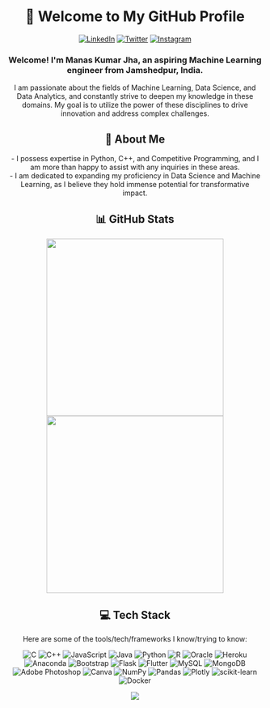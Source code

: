 <h1 align="center">👋 Welcome to My GitHub Profile</h1>
<p align="center">
  <a href="https://www.linkedin.com/in/ManasKumarJha" target="_blank"><img src="https://img.shields.io/badge/-LinkedIn-%230077B5?style=flat&logo=linkedin&logoColor=white" alt="LinkedIn"></a>
  <a href="https://twitter.com/Jha_Manas_" target="_blank"><img src="https://img.shields.io/badge/-Twitter-%231DA1F2?style=flat&logo=twitter&logoColor=white" alt="Twitter"></a>
  <a href="https://instagram.com/nedo.nedo_" target="_blank"><img src="https://img.shields.io/badge/-Instagram-%23E4405F?style=flat&logo=instagram&logoColor=white" alt="Instagram"></a>
</p>

<h3 align="center">Welcome! I'm Manas Kumar Jha, an aspiring Machine Learning engineer from Jamshedpur, India.</h3>
<p align="center">I am passionate about the fields of Machine Learning, Data Science, and Data Analytics, and constantly strive to deepen my knowledge in these domains. My goal is to utilize the power of these disciplines to drive innovation and address complex challenges.</p>
<h2 align="center">🌟 About Me</h2>
<p align="center">
  - I possess expertise in Python, C++, and Competitive Programming, and I am more than happy to assist with any inquiries in these areas.<br>
  - I am dedicated to expanding my proficiency in Data Science and Machine Learning, as I believe they hold immense potential for transformative impact.<br>
</p>

<h2 align="center">📊 GitHub Stats</h2>
<p align="center">
  <img src="https://github-readme-stats.vercel.app/api?username=ManaskrJha&show_icons=true&count_private=true&theme=dark" width="350">
  <img src="https://github-readme-stats.vercel.app/api/top-langs/?username=ManasKrJha&layout=compact&theme=dark" width="350">
</p>

<h2 align="center">💻 Tech Stack</h2>
<p align="center">
  Here are some of the tools/tech/frameworks I know/trying to know:
</p>
<p align="center">
  <img src="https://img.shields.io/badge/c-%2300599C.svg?style=for-the-badge&logo=c&logoColor=white" alt="C">
  <img src="https://img.shields.io/badge/c++-%2300599C.svg?style=for-the-badge&logo=c%2B%2B&logoColor=white" alt="C++">
  <img src="https://img.shields.io/badge/javascript-%23323330.svg?style=for-the-badge&logo=javascript&logoColor=%23F7DF1E" alt="JavaScript">
  <img src="https://img.shields.io/badge/java-%23ED8B00.svg?style=for-the-badge&logo=java&logoColor=white" alt="Java">
  <img src="https://img.shields.io/badge/python-3670A0?style=for-the-badge&logo=python&logoColor=ffdd54" alt="Python">
  <img src="https://img.shields.io/badge/r-%23276DC3.svg?style=for-the-badge&logo=r&logoColor=white" alt="R">
  <img src="https://img.shields.io/badge/Oracle-F80000?style=for-the-badge&logo=oracle&logoColor=white" alt="Oracle">
  <img src="https://img.shields.io/badge/heroku-%23430098.svg?style=for-the-badge&logo=heroku&logoColor=white" alt="Heroku">
  <img src="https://img.shields.io/badge/Anaconda-%2344A833.svg?style=for-the-badge&logo=anaconda&logoColor=white" alt="Anaconda">
  <img src="https://img.shields.io/badge/bootstrap-%23563D7C.svg?style=for-the-badge&logo=bootstrap&logoColor=white" alt="Bootstrap">
  <img src="https://img.shields.io/badge/flask-%23000.svg?style=for-the-badge&logo=flask&logoColor=white" alt="Flask">
  <img src="https://img.shields.io/badge/Flutter-%2302569B.svg?style=for-the-badge&logo=Flutter&logoColor=white" alt="Flutter">
  <img src="https://img.shields.io/badge/mysql-%2300f.svg?style=for-the-badge&logo=mysql&logoColor=white" alt="MySQL">
  <img src="https://img.shields.io/badge/MongoDB-%234ea94b.svg?style=for-the-badge&logo=mongodb&logoColor=white" alt="MongoDB">
  <img src="https://img.shields.io/badge/adobephotoshop-%2331A8FF.svg?style=for-the-badge&logo=adobephotoshop&logoColor=white" alt="Adobe Photoshop">
  <img src="https://img.shields.io/badge/Canva-%2300C4CC.svg?style=for-the-badge&logo=Canva&logoColor=white" alt="Canva">
  <img src="https://img.shields.io/badge/numpy-%23013243.svg?style=for-the-badge&logo=numpy&logoColor=white" alt="NumPy">
  <img src="https://img.shields.io/badge/pandas-%23150458.svg?style=for-the-badge&logo=pandas&logoColor=white" alt="Pandas">
  <img src="https://img.shields.io/badge/Plotly-%233F4F75.svg?style=for-the-badge&logo=plotly&logoColor=white" alt="Plotly">
  <img src="https://img.shields.io/badge/scikit--learn-%23F7931E.svg?style=for-the-badge&logo=scikit-learn&logoColor=white" alt="scikit-learn">
  <img src="https://img.shields.io/badge/docker-%230db7ed.svg?style=for-the-badge&logo=docker&logoColor=white" alt="Docker">
</p>

<p align="center">
  <img src="https://visitcount.itsvg.in/api?id=ManasKrJha&icon=0&color=0">
</p>
